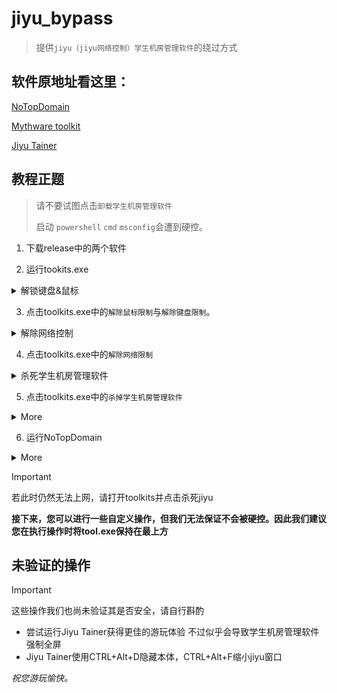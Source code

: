# jiyu_bypass
>提供`jiyu（jiyu网络控制）学生机房管理软件`的绕过方式


## 软件原地址看这里：
[NoTopDomain](https://github.com/LYXOfficial/NoTopDomain)

[Mythware toolkit](https://github.com/BengbuGuards/MythwareToolkit)

[Jiyu Tainer](https://github.com/imengyu/JiYuTrainer)
## 教程正题
>请不要试图点击`卸载学生机房管理软件`
>
>启动 `powershell` `cmd` `msconfig`会遭到硬控。

1. 下载release中的两个软件

2. 运行tookits.exe
<details markdown='1'><summary>      解锁键盘&鼠标 </summary>

保持toolkits.exe在桌面的最左上角

在完成所有步骤前（确保您不会受到jiyu&学生机房管理软件的控制）请不要关闭/隐藏toolkits.exe

若您不小心移动至其他位置，在控制状态下可以使用win唤出开始菜单短暂解除鼠标控制

toolkits使用Alt+B隐藏

</details>

3. 点击toolkits.exe中的`解除鼠标限制`与`解除键盘限制`。
<details markdown='1'><summary>      解除网络控制 </summary>
此时电脑卡顿为正常现象
</details>

4. 点击toolkits.exe中的`解除网络限制`
<details markdown='1'><summary>      杀死学生机房管理软件 </summary>
若成功执行，此时学生机房会强制全屏并提示`jiyu的两个重要进程不存在`

</details>

5. 点击toolkits.exe中的`杀掉学生机房管理软件`
<details markdown='1'><summary> More </summary>

若成功执行，此时的强制全屏将会消失。

此时，您已完成基本的工作并解除学生机房管理软件对您的控制
</details>

6. 运行NoTopDomain
<details markdown='1'><summary> More </summary>
可使用Alt+m进行隐藏

</details>

> [!Important]
>  若此时仍然无法上网，请打开toolkits并点击杀死jiyu

**接下来，您可以进行一些自定义操作，但我们无法保证不会被硬控。因此我们建议您在执行操作时将tool.exe保持在最上方**
## 未验证的操作
> [!Important]
>这些操作我们也尚未验证其是否安全，请自行斟酌
- 尝试运行Jiyu Tainer获得更佳的游玩体验 不过似乎会导致学生机房管理软件强制全屏
- Jiyu Tainer使用CTRL+Alt+D隐藏本体，CTRL+Alt+F缩小jiyu窗口

*祝您游玩愉快。*
